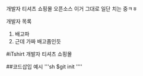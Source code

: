 개발자 티셔츠 쇼핑몰 오픈소스 이거 그대로 일단 치는 중ㅋㅎ

개발자 목록
1. 배고파
2. 근데 가짜 배고픔인듯

#iTshirt
개발자 티셔츠 쇼핑몰

##코드삽입 예시
'''sh
$git init
''''
